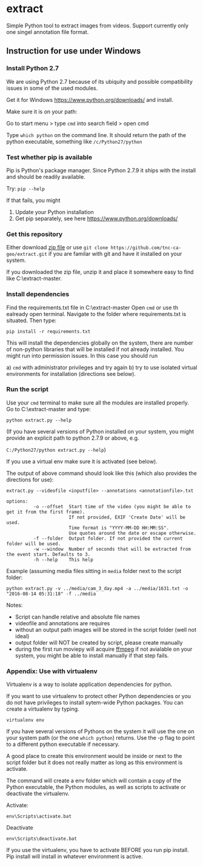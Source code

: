 # extract

Simple Python tool to extract images from videos. Support currently only one singel annotation file format.

## Instruction for use under Windows

### Install Python 2.7

We are using Python 2.7 because of its ubiquity and possible compatibility issues in some of the used modules.

Get it for Windows https://www.python.org/downloads/ and install.

Make sure it is on your path:

Go to start menu > type ```cmd``` into search field > open cmd

Type ```which python``` on the command line. It should return the path of the python executable, something like ```/c/Python27/python```

### Test whether pip is available

Pip is Python's package manager. Since Python 2.7.9 it ships with the install and should be readily available.

Try: ```pip --help```

If that fails, you might
1. Update your Python installation
2. Get pip separately, see here https://www.python.org/downloads/

### Get this repository 

Either download [zip file](https://codeload.github.com/tnc-ca-geo/extract/zip/master) or use 
```git clone https://github.com/tnc-ca-geo/extract.git``` if you are familar with git and have it installed on your system.

If you downloaded the zip file, unzip it and place it somewhere easy to find like C:\extract-master.

### Install dependencies

Find the requirements.txt file in C:\extract-master Open ```cmd``` or use th ealready open terminal. Navigate to the folder where requirements.txt is situated. Then type:

```pip install -r requirements.txt```

This will install the dependencies globally on the system, there are number of non-python libraries that will be installed if not already installed. You might run into permission issues. In this case you should run

a) ```cmd``` with administrator privileges and try again
b) try to use isolated virtual environments for installation (directions see below).


### Run the script

Use your ```cmd``` terminal to make sure all the modules are installed properly. Go to C:\extract-master and type:

```python extract.py --help```

(If you have several versions of Python installed on your system, you might provide an explicit path to python 2.7.9 or above, e.g.

```C:/Python27/python extract.py --help```)

If you use a virtual env make sure it is activated (see below).

The output of above command should look like this (which also provides the directions for use):

```
extract.py --videofile <inputfile> --annotations <annotationfile>.txt

options:
          -o --offset  Start time of the video (you might be able to get it from the first frame).
                       If not provided, EXIF 'Create Date' will be used.
                       Time format is "YYYY-MM-DD HH:MM:SS". 
                       Use quotes around the date or escape otherwise.
          -f --folder  Output folder. If not provided the current folder will be used.
          -w --window  Number of seconds that will be extracted from the event start. Defaults to 3.
          -h --help    This help
```

Example (assuming media files sitting in ```media``` folder next to the script folder:

```
python extract.py -v ../media/cam_3_day.mp4 -a ../media/1631.txt -o "2016-08-14 05:31:18" -f ../media
```

Notes:

- Script can handle relative and absolute file names
- videofile and annotations are requires
- without an output path images will be stored in the script folder (well not ideal) 
- output folder will NOT be created by script, please create manually
- during the first run moviepy will acquire [ffmpeg](https://www.ffmpeg.org/) if not avialable on your system, you might be able to install manually if that step fails.

### Appendix: Use with virtualenv

Virtualenv is a way to isolate application dependencies for python.

If you want to use virtualenv to protect other Python dependencies or you do not have privileges to install sytem-wide Python packages. You can create a virtualenv by typing.

```
virtualenv env
``` 

If you have several versions of Pythons on the system it will use the one on your system path (or the one ```which python```) returns. Use the -p flag to point to a different python executable if necessary.

A good place to create this environment would be inside or next to the script folder but it does not really matter as long as this environment is activate.

The command will create a env folder which will contain a copy of the Python executable, the Python modules, as well as scripts to activate or deactivate the virtualenv. 

Activate:

```
env\Scripts\activate.bat
```

Deactivate

```
env\Scripts\deactivate.bat
```

If you use the virtualenv, you have to activate BEFORE you run pip install. Pip install will install in whatever environment is active.
